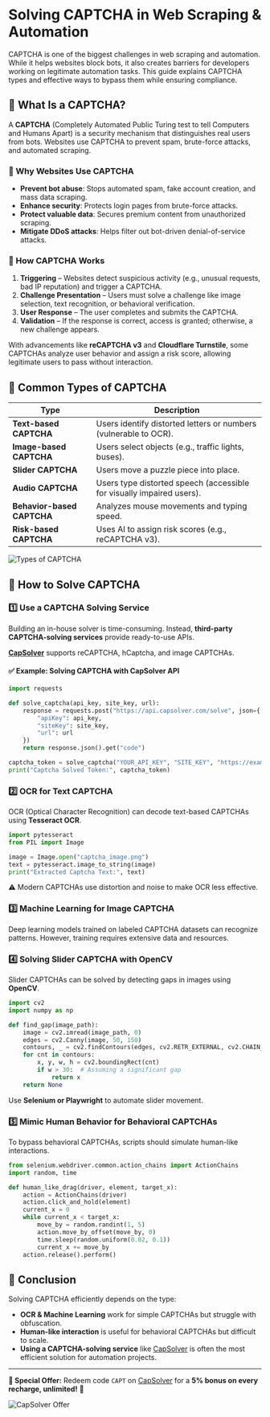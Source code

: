 # Solving CAPTCHA in Web Scraping & Automation

CAPTCHA is one of the biggest challenges in web scraping and automation. While it helps websites block bots, it also creates barriers for developers working on legitimate automation tasks. This guide explains CAPTCHA types and effective ways to bypass them while ensuring compliance.

## 📌 What Is a CAPTCHA?

A **CAPTCHA** (Completely Automated Public Turing test to tell Computers and Humans Apart) is a security mechanism that distinguishes real users from bots. Websites use CAPTCHA to prevent spam, brute-force attacks, and automated scraping.

### 🔹 Why Websites Use CAPTCHA
- **Prevent bot abuse**: Stops automated spam, fake account creation, and mass data scraping.
- **Enhance security**: Protects login pages from brute-force attacks.
- **Protect valuable data**: Secures premium content from unauthorized scraping.
- **Mitigate DDoS attacks**: Helps filter out bot-driven denial-of-service attacks.

### 🔹 How CAPTCHA Works
1. **Triggering** – Websites detect suspicious activity (e.g., unusual requests, bad IP reputation) and trigger a CAPTCHA.
2. **Challenge Presentation** – Users must solve a challenge like image selection, text recognition, or behavioral verification.
3. **User Response** – The user completes and submits the CAPTCHA.
4. **Validation** – If the response is correct, access is granted; otherwise, a new challenge appears.

With advancements like **reCAPTCHA v3** and **Cloudflare Turnstile**, some CAPTCHAs analyze user behavior and assign a risk score, allowing legitimate users to pass without interaction.

## 🚀 Common Types of CAPTCHA

| Type | Description |
|------|------------|
| **Text-based CAPTCHA** | Users identify distorted letters or numbers (vulnerable to OCR). |
| **Image-based CAPTCHA** | Users select objects (e.g., traffic lights, buses). |
| **Slider CAPTCHA** | Users move a puzzle piece into place. |
| **Audio CAPTCHA** | Users type distorted speech (accessible for visually impaired users). |
| **Behavior-based CAPTCHA** | Analyzes mouse movements and typing speed. |
| **Risk-based CAPTCHA** | Uses AI to assign risk scores (e.g., reCAPTCHA v3). |

![Types of CAPTCHA](https://assets.capsolver.com/prod/posts/solve-captcha-problem/z8gFhFjjp94X-d2b5ca33bd970f64a6301fa75ae2eb22.png)

## 🔧 How to Solve CAPTCHA

### 1️⃣ Use a CAPTCHA Solving Service

Building an in-house solver is time-consuming. Instead, **third-party CAPTCHA-solving services** provide ready-to-use APIs.

**[CapSolver](https://www.capsolver.com/?utm_source=official&utm_medium=blog&utm_campaign=solve-captcha-problem)** supports reCAPTCHA, hCaptcha, and image CAPTCHAs.

#### ✅ Example: Solving CAPTCHA with CapSolver API
```python
import requests

def solve_captcha(api_key, site_key, url):
    response = requests.post("https://api.capsolver.com/solve", json={
        "apiKey": api_key,
        "siteKey": site_key,
        "url": url
    })
    return response.json().get("code")

captcha_token = solve_captcha("YOUR_API_KEY", "SITE_KEY", "https://example.com")
print("Captcha Solved Token:", captcha_token)
```

### 2️⃣ OCR for Text CAPTCHA

OCR (Optical Character Recognition) can decode text-based CAPTCHAs using **Tesseract OCR**.

```python
import pytesseract
from PIL import Image

image = Image.open("captcha_image.png")
text = pytesseract.image_to_string(image)
print("Extracted Captcha Text:", text)
```

⚠️ Modern CAPTCHAs use distortion and noise to make OCR less effective.

### 3️⃣ Machine Learning for Image CAPTCHA

Deep learning models trained on labeled CAPTCHA datasets can recognize patterns. However, training requires extensive data and resources.

### 4️⃣ Solving Slider CAPTCHA with OpenCV

Slider CAPTCHAs can be solved by detecting gaps in images using **OpenCV**.

```python
import cv2
import numpy as np

def find_gap(image_path):
    image = cv2.imread(image_path, 0)
    edges = cv2.Canny(image, 50, 150)
    contours, _ = cv2.findContours(edges, cv2.RETR_EXTERNAL, cv2.CHAIN_APPROX_SIMPLE)
    for cnt in contours:
        x, y, w, h = cv2.boundingRect(cnt)
        if w > 30:  # Assuming a significant gap
            return x
    return None
```

Use **Selenium or Playwright** to automate slider movement.

### 5️⃣ Mimic Human Behavior for Behavioral CAPTCHAs

To bypass behavioral CAPTCHAs, scripts should simulate human-like interactions.

```python
from selenium.webdriver.common.action_chains import ActionChains
import random, time

def human_like_drag(driver, element, target_x):
    action = ActionChains(driver)
    action.click_and_hold(element)
    current_x = 0
    while current_x < target_x:
        move_by = random.randint(1, 5)
        action.move_by_offset(move_by, 0)
        time.sleep(random.uniform(0.02, 0.1))
        current_x += move_by
    action.release().perform()
```

## 🏁 Conclusion

Solving CAPTCHA efficiently depends on the type:
- **OCR & Machine Learning** work for simple CAPTCHAs but struggle with obfuscation.
- **Human-like interaction** is useful for behavioral CAPTCHAs but difficult to scale.
- **Using a CAPTCHA-solving service** like [CapSolver](https://www.capsolver.com/) is often the most efficient solution for automation projects.

---

**🎁 Special Offer:** Redeem code `CAPT` on [CapSolver](https://www.capsolver.com/?utm_source=official&utm_medium=blog&utm_campaign=solve-captcha-problem) for a **5% bonus on every recharge, unlimited!** 🚀

![CapSolver Offer](https://assets.capsolver.com/prod/posts/best-captcha-chrome/u5YzeF7brRyK-d2b5ca33bd970f64a6301fa75ae2eb22.png)

